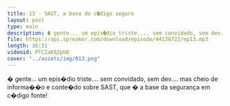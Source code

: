 ```yaml
---
title: 13 - SAST, a base do c�digo seguro
layout: post
type: main
description: � gente... um epis�dio triste.... sem convidado, sem dev.... mas cheio de informa��o e conte�do sobre SAST, que � a base da segurança em c�digo fonte!
file: https://api.spreaker.com/download/episode/44138722/ep13.mp3
length: 36:31
videoid: PfCIaK82pU8
cover: "../assets/img/013.png"
---
```


� gente... um epis�dio triste.... sem convidado, sem dev.... mas cheio de informa��o e conte�do sobre SAST, que � a base da segurança em c�digo fonte!